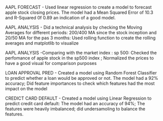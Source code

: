 AAPL FORECAST - Used linear regression to create a model to forecast apple stock closing prices. 
The model had a Mean Squared Error  of 10.3 and  R-Squared 0f 0.89 an indication of a good model.

AAPL ANALYSIS - Did a technical analysis by checking the Moving Averages for different periods: 
200/400 MA since the stock inception and 20/50 MA for the pas 3 months:
Used rolling function to create the rolling averages and matplotlib to visualize

AAPL ANALYSIS -Comparing with the market index : sp 500: Checked the perfomance of apple stock in the sp500 index ; 
Normalized the prices to have a good visual for comparison purposes

LOAN APPROVAL PRED - Created a model using Random Forest Classifier to predict whether a loan would be approved or not.
The model had a 92% accuracy;
Did feature importances to check which features had the most impact on the model

CREDICT CARD DEFAULT - Created a model using Linear Regression to predict credit card default: The model had an accuracy of 94%;
The features were heavily imbalanced; did undersamoling to balance the features.

